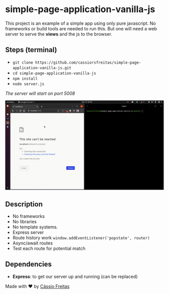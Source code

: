 # simple-page-application-vanilla-js
This project is an example of a simple app using only pure javascript. No frameworks or build tools are needed to run this. But one will need a web server to serve the **views** and the js to the browser.

## Steps (terminal)
- `git clone https://github.com/cassiorsfreitas/simple-page-application-vanilla-js.git`
- `cd simple-page-application-vanilla-js`
- `npm install`
- `node server.js`

*The server will start on port 5008*

![](https://github.com/cassiorsfreitas/simple-page-application-vanilla-js/blob/master/starting-server.gif)

## Description

- No frameworks
- No libraries
- No template systems.
- Express server
- Route history work `window.addEventListener('popstate', router)`
- Async/await routes
- Test each route for potential match

## Dependencies

- **Express**: to get our server up and running (can be replaced)


Made with ♥ by [Cássio Freitas](https://www.linkedin.com/in/cassiorsfreitas/)
